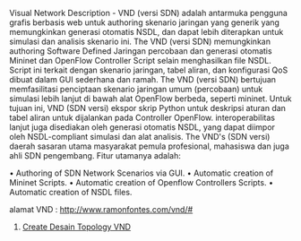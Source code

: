 Visual Network Description - VND (versi SDN) adalah antarmuka pengguna grafis berbasis web untuk authoring skenario jaringan yang generik yang memungkinkan generasi otomatis NSDL, dan dapat lebih diterapkan untuk simulasi dan analisis skenario ini. The VND (versi SDN) memungkinkan authoring Software Defined Jaringan percobaan dan generasi otomatis Mininet dan OpenFlow Controller Script selain menghasilkan file NSDL. Script ini terkait dengan skenario jaringan, tabel aliran, dan konfigurasi QoS dibuat dalam GUI sederhana dan ramah.
The VND (versi SDN) bertujuan memfasilitasi penciptaan skenario jaringan umum (percobaan) untuk simulasi lebih lanjut di bawah alat OpenFlow berbeda, seperti mininet. Untuk tujuan ini, VND (SDN versi) ekspor skrip Python untuk deskripsi aturan dan tabel aliran untuk dijalankan pada Controller OpenFlow. interoperabilitas lanjut juga disediakan oleh generasi otomatis NSDL, yang dapat diimpor oleh NSDL-compliant simulasi dan alat analisis. The VND's (SDN versi) daerah sasaran utama masyarakat pemula profesional, mahasiswa dan juga ahli SDN pengembang. Fitur utamanya adalah:

• Authoring of SDN Network Scenarios via GUI.
• Automatic creation of Mininet Scripts.
• Automatic creation of Openflow Controllers Scripts.
• Automatic creation of NSDL files. 


alamat VND : http://www.ramonfontes.com/vnd/# 


1. [Create Desain Topology VND](https://github.com/syaifulahdan/POX/blob/master/vnd/create/create%20desain%20vnd.md)
